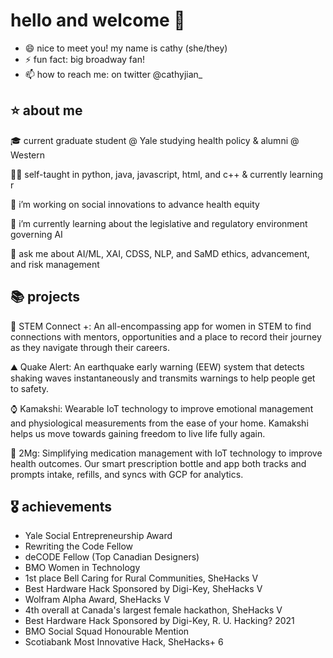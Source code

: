 # hello and welcome 👋
- 😄 nice to meet you! my name is cathy (she/they)
- ⚡ fun fact: big broadway fan!
- 📫 how to reach me: on twitter @cathyjian_
  
## ⭐ about me 
🎓 current graduate student @ Yale studying health policy & alumni @ Western

🧑‍🎓 self-taught in python, java, javascript, html, and c++ & currently learning r 

🔭 i’m working on social innovations to advance health equity  

🌱 i’m currently learning about the legislative and regulatory environment governing AI 

💬 ask me about AI/ML, XAI, CDSS, NLP, and SaMD ethics, advancement, and risk management


## 📚 projects 
📱 STEM Connect +: An all-encompassing app for women in STEM to find connections with mentors, opportunities and a place to record their journey as they navigate through their careers.

⛰️ Quake Alert: An earthquake early warning (EEW) system that detects shaking waves instantaneously and transmits warnings to help people get to safety.

⌚ Kamakshi: Wearable IoT technology to improve emotional management and physiological measurements from the ease of your home. Kamakshi helps us move towards gaining freedom to live life fully again.

💊 2Mg: Simplifying medication management with IoT technology to improve health outcomes. Our smart prescription bottle and app both tracks and prompts intake, refills, and syncs with GCP for analytics.


## 🎖️ achievements
- Yale Social Entrepreneurship Award
- Rewriting the Code Fellow
- deCODE Fellow (Top Canadian Designers) 
- BMO Women in Technology 
- 1st place Bell Caring for Rural Communities, SheHacks V
- Best Hardware Hack Sponsored by Digi-Key, SheHacks V
- Wolfram Alpha Award, SheHacks V
- 4th overall at Canada's largest female hackathon, SheHacks V
- Best Hardware Hack Sponsored by Digi-Key, R. U. Hacking? 2021
- BMO Social Squad Honourable Mention
- Scotiabank Most Innovative Hack, SheHacks+ 6

<!--
**yjian456/yjian456** is a ✨ _special_ ✨ repository because its `README.md` (this file) appears on your GitHub profile.

Here are some ideas to get you started:

- 🔭 I’m currently working on ...
- 🌱 I’m currently learning ...
- 👯 I’m looking to collaborate on ...
- 🤔 I’m looking for help with ...
- 💬 Ask me about ...
- 📫 How to reach me: ...
- 😄 Pronouns: ...
- ⚡ Fun fact: ...
-->
